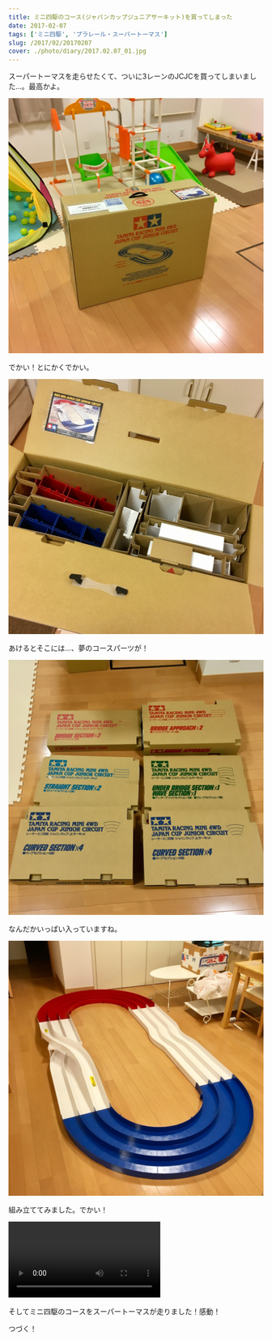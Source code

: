 ```yaml
---
title: ミニ四駆のコース(ジャパンカップジュニアサーキット)を買ってしまった
date: 2017-02-07
tags: ['ミニ四駆', 'プラレール・スーパートーマス']
slug: /2017/02/20170207
cover: ./photo/diary/2017.02.07_01.jpg
---
```


<p class="sentence">
スーパートーマスを走らせたくて、ついに3レーンのJCJCを買ってしまいました…。最高かよ。
</p>
<div class="center"><img class="img-fluid" src="./photo/diary/2017.02.07_01.jpg"></div>
<p class="sentence spacing">でかい！とにかくでかい。</p>
<div class="center"><img class="img-fluid" src="./photo/diary/2017.02.07_02.jpg"></div>
<p class="sentence spacing">あけるとそこには…、夢のコースパーツが！</p>
<div class="center"><img class="img-fluid" src="./photo/diary/2017.02.07_03.jpg"></div>
<p class="sentence spacing">なんだかいっぱい入っていますね。</p>
<div class="center"><img class="img-fluid" src="./photo/diary/2017.02.07_04.jpg"></div>
<p class="sentence spacing">組み立ててみました。でかい！</p>
<div class="center"><video class="img-fluid" src="./photo/diary/2017.02.07_05.mp4" controls></div>
<p class="sentence spacing">そしてミニ四駆のコースをスーパートーマスが走りました！感動！</p>
<p class="sentence spacing">つづく！</p>
